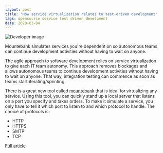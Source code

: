 ```yaml
---
layout: post
title: "How service virtualization relates to test-driven development"
tags: opensource service test driven develpment
date: 2020-03-04
---
```


![Developer image](https://opensource.com/sites/default/files/styles/image-full-size/public/lead-images/laptop_screen_desk_work_chat_text.png?itok=UXqIDRDD)

Mountebank simulates services you're dependent on so autonomous teams can continue development activities 
without having to wait on anyone.

The agile approach to software development relies on service virtualization to give each IT team autonomy. 
This approach removes blockages and allows autonomous teams to continue development activities without having 
to wait on anyone. That way, integration testing can commence as soon as teams start iterating/sprinting.

There is a great new tool called 
[mountebank](http://www.mbtest.org/) that is ideal for virtualizing any service. Using this tool, you can 
quickly stand up a local server that listens on a port you specify and takes orders. To make it simulate a 
service, you only have to tell it which port to listen to and which protocol to handle. The choice of protocols is:

- HTTP
- HTTPS
- SMTP
- TCP

[Full article](https://opensource.com/article/20/3/service-virtualization-test-driven-development)
